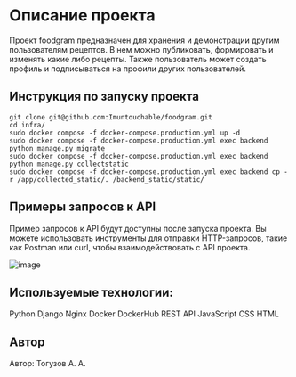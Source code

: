 # Описание проекта
Проект foodgram предназначен для хранения и демонстрации другим пользователям рецептов. В нем можно публиковать, формировать и изменять какие либо рецепты. Также пользователь может создать профиль и подписываться на профили других пользователей.


## Инструкция по запуску проекта
```
git clone git@github.com:Imuntouchable/foodgram.git
cd infra/
sudo docker compose -f docker-compose.production.yml up -d
sudo docker compose -f docker-compose.production.yml exec backend python manage.py migrate
sudo docker compose -f docker-compose.production.yml exec backend python manage.py collectstatic
sudo docker compose -f docker-compose.production.yml exec backend cp -r /app/collected_static/. /backend_static/static/
```
## Примеры запросов к API
Пример запросов к API будут доступны после запуска проекта. Вы можете использовать инструменты для отправки HTTP-запросов, такие как Postman или curl, чтобы взаимодействовать с API проекта.
 
![image](https://github.com/user-attachments/assets/8df2a5d4-1928-4f51-9c4d-4d8314cce3b5)

## Используемые технологии:

Python
Django
Nginx
Docker
DockerHub
REST API
JavaScript
CSS
HTML

## Автор
Автор: Тогузов А. А.
